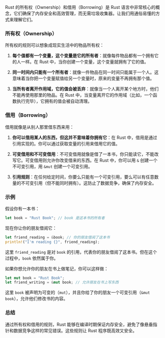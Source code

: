 Rust 的所有权（Ownership）和借用（Borrowing）是 Rust 语言中非常核心的概念，它们确保了内存安全和高效管理，而无需垃圾收集器。让我们用通俗易懂的方式来理解它们。

### 所有权（Ownership）

所有权的规则可以想象成现实生活中的物品所有权：

1. **每个值都有一个变量，这个变量是它的所有者**：就像每件物品都有一个拥有它的人一样。在 Rust 中，当你创建一个变量，这个变量就拥有了它的值。

2. **同一时间内只能有一个所有者**：就像一件物品在同一时间只能属于一个人。这意味着当你把一个变量赋值给另一个变量时，原来的变量不再拥有那个值。

3. **当所有者离开作用域，它的值会被丢弃**：就像当一个人离开某个地方时，他们不能再使用那里的物品。在 Rust 中，当变量离开它的作用域（比如，一个函数执行完毕），它拥有的值会被自动清理。

### 借用（Borrowing）

借用就像是从别人那里借东西来用：

1. **你可以借用某人的东西，但这并不意味着你拥有它**：在 Rust 中，借用是通过引用实现的。你可以通过获取变量的引用来借用它的值。

2. **可变借用和不可变借用**：不可变借用就像是借了一本书，你只能读它，不能改写它。可变借用则允许你改变借来的东西。在 Rust 中，你可以用 `&` 创建一个不可变引用，用 `&mut` 创建一个可变引用。

3. **引用规则**：在任何给定时间，你要么只能有一个可变引用，要么可以有任意数量的不可变引用（但不能同时拥有）。这防止了数据竞争，确保了内存安全。

### 示例

假设你有一本书：

```rust
let book = "Rust Book"; // book 是这本书的所有者
```

现在你让你的朋友借阅它：

```rust
let friend_reading = &book; // 你的朋友借阅了这本书
println!("I'm reading {}", friend_reading);
```

这里 `friend_reading` 是对 `book` 的引用，代表你的朋友借阅了这本书。但在这个过程中，`book` 依然属于你。

如果你想允许你的朋友在书上做笔记，你可以这样做：

```rust
let mut book = "Rust Book";
let friend_writing = &mut book; // 允许朋友在书上写东西
```

这里 `book` 被声明为可变的（`mut`），并且你给了你的朋友一个可变引用（`&mut book`），允许他们修改书的内容。

### 总结

通过所有权和借用的规则，Rust 能够在编译时期保证内存安全，避免了像悬垂指针和数据竞争这样的常见错误。这些规则让 Rust 程序既高效又安全。